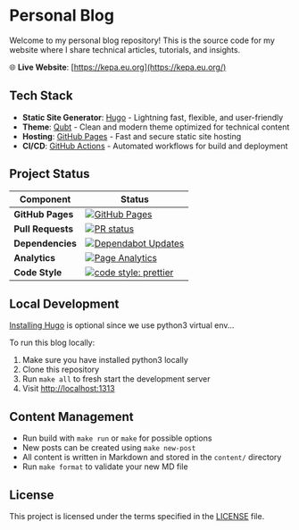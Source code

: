 # Personal Blog

Welcome to my personal blog repository! This is the source code for my website where I share technical articles, tutorials, and insights.

🌐 **Live Website**: [https://kepa.eu.org](https://kepa.eu.org/)

## Tech Stack

- **Static Site Generator**: [Hugo](https://gohugo.io/) - Lightning fast, flexible, and user-friendly
- **Theme**: [Qubt](https://github.com/chrede88/qubt) - Clean and modern theme optimized for technical content
- **Hosting**: [GitHub Pages](https://pages.github.com/) - Fast and secure static site hosting
- **CI/CD**: [GitHub Actions](https://github.com/features/actions) - Automated workflows for build and deployment

## Project Status

| Component         | Status                                                                                                                                                                                                                                    |
| ----------------- | ----------------------------------------------------------------------------------------------------------------------------------------------------------------------------------------------------------------------------------------- |
| **GitHub Pages**  | [![GitHub Pages](https://github.com/matikepa/matsonkepson.github.io/actions/workflows/hugo-deploy.yaml/badge.svg?branch=main)](https://github.com/matikepa/matsonkepson.github.io/actions/workflows/hugo-deploy.yaml)                     |
| **Pull Requests** | [![PR status](https://github.com/matikepa/matsonkepson.github.io/actions/workflows/create-pr.yaml/badge.svg?branch=develop)](https://github.com/matikepa/matsonkepson.github.io/actions/workflows/create-pr.yaml)                         |
| **Dependencies**  | [![Dependabot Updates](https://github.com/matikepa/matsonkepson.github.io/actions/workflows/dependabot/dependabot-updates/badge.svg)](https://github.com/matikepa/matsonkepson.github.io/actions/workflows/dependabot/dependabot-updates) |
| **Analytics**     | [![Page Analytics](https://github.com/matikepa/matsonkepson.github.io/actions/workflows/analytics.yml/badge.svg)](https://github.com/matikepa/matsonkepson.github.io/actions/workflows/analytics.yml)                                     |
| **Code Style**    | [![code style: prettier](https://img.shields.io/badge/code_style-prettier-ff69b4.svg?style=flat-square)](https://github.com/prettier/prettier)                                                                                            |

## Local Development

[Installing Hugo](https://gohugo.io/installation/) is optional since we use python3 virtual env...

To run this blog locally:

1. Make sure you have installed python3 locally
2. Clone this repository
3. Run `make all` to fresh start the development server
4. Visit [http://localhost:1313](http://localhost:1313)

## Content Management

- Run build with `make run` or `make` for possible options
- New posts can be created using `make new-post`
- All content is written in Markdown and stored in the `content/` directory
- Run `make format` to validate your new MD file

## License

This project is licensed under the terms specified in the [LICENSE](LICENSE) file.
